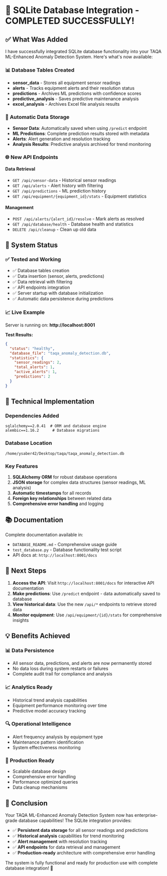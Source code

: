 # 🎉 SQLite Database Integration - COMPLETED SUCCESSFULLY!

## ✅ What Was Added

I have successfully integrated SQLite database functionality into your TAQA ML-Enhanced Anomaly Detection System. Here's what's now available:

### 📊 **Database Tables Created**
- **sensor_data** - Stores all equipment sensor readings
- **alerts** - Tracks equipment alerts and their resolution status
- **predictions** - Archives ML predictions with confidence scores
- **predictive_analysis** - Saves predictive maintenance analysis
- **excel_analysis** - Archives Excel file analysis results

### 🔄 **Automatic Data Storage**
- **Sensor Data**: Automatically saved when using `/predict` endpoint
- **ML Predictions**: Complete prediction results stored with metadata
- **Alerts**: Alert generation and resolution tracking
- **Analysis Results**: Predictive analysis archived for trend monitoring

### 🌐 **New API Endpoints**

#### Data Retrieval
- `GET /api/sensor-data` - Historical sensor readings
- `GET /api/alerts` - Alert history with filtering
- `GET /api/predictions` - ML prediction history
- `GET /api/equipment/{equipment_id}/stats` - Equipment statistics

#### Management
- `POST /api/alerts/{alert_id}/resolve` - Mark alerts as resolved
- `GET /api/database/health` - Database health and statistics
- `DELETE /api/cleanup` - Clean up old data

## 🚀 **System Status**

### ✅ **Tested and Working**
- ✅ Database tables creation
- ✅ Data insertion (sensor, alerts, predictions)
- ✅ Data retrieval with filtering
- ✅ API endpoints integration
- ✅ Server startup with database initialization
- ✅ Automatic data persistence during predictions

### 📈 **Live Example**
Server is running on: **http://localhost:8001**

**Test Results:**
```json
{
  "status": "healthy",
  "database_file": "taqa_anomaly_detection.db",
  "statistics": {
    "sensor_readings": 2,
    "total_alerts": 1,
    "active_alerts": 1,
    "predictions": 2
  }
}
```

## 🔧 **Technical Implementation**

### Dependencies Added
```
sqlalchemy==2.0.41  # ORM and database engine
alembic==1.16.2      # Database migrations
```

### Database Location
```
/home/ysaber42/Desktop/taqa/taqa_anomaly_detection.db
```

### Key Features
1. **SQLAlchemy ORM** for robust database operations
2. **JSON storage** for complex data structures (sensor readings, ML analysis)
3. **Automatic timestamps** for all records
4. **Foreign key relationships** between related data
5. **Comprehensive error handling** and logging

## 📚 **Documentation**

Complete documentation available in:
- `DATABASE_README.md` - Comprehensive usage guide
- `test_database.py` - Database functionality test script
- API docs at: `http://localhost:8001/docs`

## 🎯 **Next Steps**

1. **Access the API**: Visit `http://localhost:8001/docs` for interactive API documentation
2. **Make predictions**: Use `/predict` endpoint - data automatically saved to database
3. **View historical data**: Use the new `/api/*` endpoints to retrieve stored data
4. **Monitor equipment**: Use `/api/equipment/{id}/stats` for comprehensive insights

## 💡 **Benefits Achieved**

### 📊 **Data Persistence**
- All sensor data, predictions, and alerts are now permanently stored
- No data loss during system restarts or failures
- Complete audit trail for compliance and analysis

### 📈 **Analytics Ready**
- Historical trend analysis capabilities
- Equipment performance monitoring over time
- Predictive model accuracy tracking

### 🔍 **Operational Intelligence**
- Alert frequency analysis by equipment type
- Maintenance pattern identification
- System effectiveness monitoring

### 🚀 **Production Ready**
- Scalable database design
- Comprehensive error handling
- Performance optimized queries
- Data cleanup mechanisms

## 🏁 **Conclusion**

Your TAQA ML-Enhanced Anomaly Detection System now has enterprise-grade database capabilities! The SQLite integration provides:

- ✅ **Persistent data storage** for all sensor readings and predictions
- ✅ **Historical analysis** capabilities for trend monitoring
- ✅ **Alert management** with resolution tracking
- ✅ **API endpoints** for data retrieval and management
- ✅ **Production-ready** architecture with comprehensive error handling

The system is fully functional and ready for production use with complete database integration! 🎉
